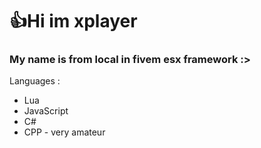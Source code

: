 <h1>👍Hi im xplayer </h1>
<h3> My name is from local in fivem esx framework :> </h3>
Languages :

- Lua
- JavaScript
- C#
- CPP - very amateur
